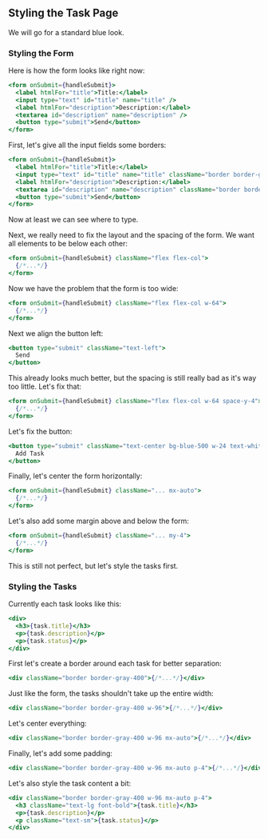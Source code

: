 ## Styling the Task Page

We will go for a standard blue look.

### Styling the Form

Here is how the form looks like right now:

```jsx
<form onSubmit={handleSubmit}>
  <label htmlFor="title">Title:</label>
  <input type="text" id="title" name="title" />
  <label htmlFor="description">Description:</label>
  <textarea id="description" name="description" />
  <button type="submit">Send</button>
</form>
```

First, let's give all the input fields some borders:

```jsx
<form onSubmit={handleSubmit}>
  <label htmlFor="title">Title:</label>
  <input type="text" id="title" name="title" className="border border-gray-400" />
  <label htmlFor="description">Description:</label>
  <textarea id="description" name="description" className="border border-gray-400" />
  <button type="submit">Send</button>
</form>
```

Now at least we can see where to type.

Next, we really need to fix the layout and the spacing of the form.
We want all elements to be below each other:

```jsx
<form onSubmit={handleSubmit} className="flex flex-col">
  {/*...*/}
</form>
```

Now we have the problem that the form is too wide:

```jsx
<form onSubmit={handleSubmit} className="flex flex-col w-64">
  {/*...*/}
</form>
```

Next we align the button left:

```jsx
<button type="submit" className="text-left">
  Send
</button>
```

This already looks much better, but the spacing is still really bad as it's way too little.
Let's fix that:

```jsx
<form onSubmit={handleSubmit} className="flex flex-col w-64 space-y-4">
  {/*...*/}
</form>
```

Let's fix the button:

```jsx
<button type="submit" className="text-center bg-blue-500 w-24 text-white p-2 font-bold rounded-md">
  Add Task
</button>
```

Finally, let's center the form horizontally:

```jsx
<form onSubmit={handleSubmit} className="... mx-auto">
  {/*...*/}
</form>
```

Let's also add some margin above and below the form:

```jsx
<form onSubmit={handleSubmit} className="... my-4">
  {/*...*/}
</form>
```

This is still not perfect, but let's style the tasks first.

### Styling the Tasks

Currently each task looks like this:

```jsx
<div>
  <h3>{task.title}</h3>
  <p>{task.description}</p>
  <p>{task.status}</p>
</div>
```

First let's create a border around each task for better separation:

```jsx
<div className="border border-gray-400">{/*...*/}</div>
```

Just like the form, the tasks shouldn't take up the entire width:

```jsx
<div className="border border-gray-400 w-96">{/*...*/}</div>
```

Let's center everything:

```jsx
<div className="border border-gray-400 w-96 mx-auto">{/*...*/}</div>
```

Finally, let's add some padding:

```jsx
<div className="border border-gray-400 w-96 mx-auto p-4">{/*...*/}</div>
```

Let's also style the task content a bit:

```jsx
<div className="border border-gray-400 w-96 mx-auto p-4">
  <h3 className="text-lg font-bold">{task.title}</h3>
  <p>{task.description}</p>
  <p className="text-sm">{task.status}</p>
</div>
```
